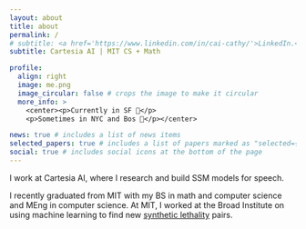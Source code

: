 ```yaml
---
layout: about
title: about
permalink: /
# subtitle: <a href='https://www.linkedin.com/in/cai-cathy/'>LinkedIn.</a> <a href='https://scholar.google.com/citations?user=eM1aI8wAAAAJ&hl=en'>Google Scholar.</a><a href='https://x.com/cathycai26'>Twitter.</a>
subtitle: Cartesia AI | MIT CS + Math 

profile:
  align: right
  image: me.png
  image_circular: false # crops the image to make it circular
  more_info: >
    <center><p>Currently in SF 🌊</p>
    <p>Sometimes in NYC and Bos 🌃</p></center>

news: true # includes a list of news items
selected_papers: true # includes a list of papers marked as "selected={true}"
social: true # includes social icons at the bottom of the page
---
```


  I work at Cartesia AI, where I research and build SSM models for speech. 
  
  I recently graduated from MIT with my BS in math and computer science and MEng in computer science. At MIT, I worked at the Broad Institute on using machine learning to find new <a href='https://en.wikipedia.org/wiki/Synthetic_lethality'>synthetic lethality</a> pairs.
